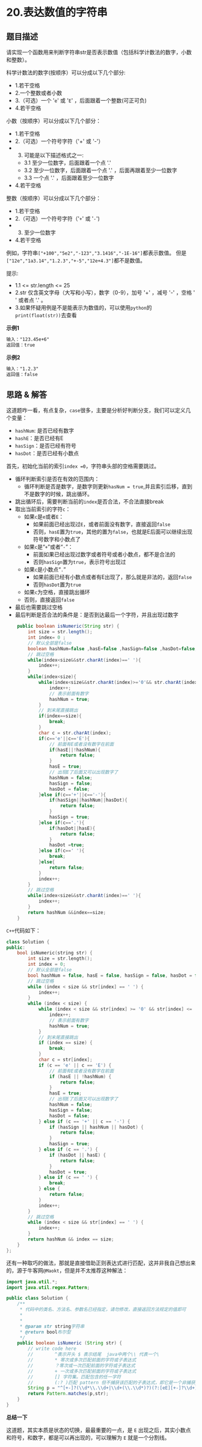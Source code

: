 # 20.表达数值的字符串

## 题目描述
请实现一个函数用来判断字符串str是否表示数值（包括科学计数法的数字，小数和整数）。

科学计数法的数字(按顺序）可以分成以下几个部分:
- 1.若干空格
- 2.一个整数或者小数
- 3.（可选）一个 '`e`' 或 '`E`' ，后面跟着一个整数(可正可负)
- 4.若干空格

小数（按顺序）可以分成以下几个部分：
- 1.若干空格
- 2.（可选）一个符号字符（'+' 或 '-'）
- 3. 可能是以下描述格式之一:
    - 3.1 至少一位数字，后面跟着一个点 '.'
    - 3.2 至少一位数字，后面跟着一个点 '.' ，后面再跟着至少一位数字
    - 3.3 一个点 '.' ，后面跟着至少一位数字
- 4.若干空格

整数（按顺序）可以分成以下几个部分：
- 1.若干空格
- 2.（可选）一个符号字符（'`+`' 或 '`-`')
- 3. 至少一位数字
- 4.若干空格


例如，字符串`["+100","5e2","-123","3.1416","-1E-16"]`都表示数值。
但是`["12e","1a3.14","1.2.3","+-5","12e+4.3"]`都不是数值。

提示:
-  1.1 <= str.length <= 25
- 2.str 仅含英文字母（大写和小写），数字（0-9），加号 '+' ，减号 '-' ，空格 ' ' 或者点 '.' 。
- 3.如果怀疑用例是不是能表示为数值的，可以使用`python`的`print(float(str))`去查看

**示例1**
```txt
输入："123.45e+6"
返回值：true
```

**示例2**
```txt
输入："1.2.3"
返回值：false
```

## 思路 & 解答
这道题咋一看，有点复杂，`case`很多，主要是分析好判断分支，我们可以定义几个变量：
- `hashNum`: 是否已经有数字
- `hashE`：是否已经有E
- `hasSign`：是否已经有符号
- `hasDot`：是否已经有小数点

首先，初始化当前的索引`index =0`，字符串头部的空格需要跳过。

- 循环判断索引是否在有效的范围内：
  - 循环判断是否是数字，是数字则更新`hasNum = true`,并且索引后移，直到不是数字的时候，跳出循环。
- 跳出循环后，需要判断当前的`index`是否合法，不合法直接break
- 取出当前索引的字符`c`：
  - 如果`c`是`e`或者`E`：
    - 如果前面已经出现过`E`，或者前面没有数字，直接返回`false`
    - 否则，`hasE`置为`true`，其他的置为`false`，也就是E后面可以继续出现符号数字和小数点了
  - 如果`c`是“`+`”或者“`-`”：
    - 前面如果已经出现过数字或者符号或者小数点，都不是合法的
    - 否则`hasSign`置为`true`，表示符号出现过
  - 如果`c`是小数点“`.`”
    - 如果前面已经有小数点或者有E出现了，那么就是非法的，返回`false`
    - 否则`hasDot`置为`true`
  - 如果`c`为空格，直接跳出循环
  - 否则，直接返回`false`
- 最后也需要跳过空格
- 最后判断是否合法的条件是：是否到达最后一个字符，并且出现过数字


```java
    public boolean isNumeric(String str) {
        int size = str.length();
        int index= 0 ;
        // 默认全部是false
        boolean hashNum=false ,hasE=false ,hasSign=false ,hasDot=false;
        // 跳过空格
        while(index<size&&str.charAt(index)==' '){
            index++;
        }
        while(index<size){
            while(index<size&&str.charAt(index)>='0'&& str.charAt(index)<='9'){
                index++;
                // 表示前面有数字
                hashNum = true;
            }
            // 到末尾直接跳出
            if(index==size){
                break;
            }
            char c = str.charAt(index);
            if(c=='e'||c=='E'){
                // 前面有E或者没有数字在前面
                if(hasE||!hashNum){
                    return false;
                }
                hasE = true;
                // 出现E了后面又可以出现数字了
                hashNum = false;
                hasSign = false;
                hasDot = false;
            }else if(c=='+'||c=='-'){
                if(hasSign||hashNum||hasDot){
                    return false;
                }
                hasSign = true;
            }else if(c=='.'){
                if(hasDot||hasE){
                    return false;
                }
                hasDot =true;
            }else if(c==' '){
                break;
            }else{
                return false;
            }
            index++;
        }        
        // 跳过空格
        while(index<size&&str.charAt(index)==' '){
            index++;
        }
        return hashNum &&index==size;
    }
```

`C++`代码如下：

```C++
class Solution {
public:
    bool isNumeric(string str) {
        int size = str.length();
        int index = 0;
        // 默认全部是false
        bool hashNum = false, hasE = false, hasSign = false, hasDot = false;
        // 跳过空格
        while (index < size && str[index] == ' ') {
            index++;
        }
        while (index < size) {
            while (index < size && str[index] >= '0' && str[index] <= '9') {
                index++;
                // 表示前面有数字
                hashNum = true;
            }
            // 到末尾直接跳出
            if (index == size) {
                break;
            }
            char c = str[index];
            if (c == 'e' || c == 'E') {
                // 前面有E或者没有数字在前面
                if (hasE || !hashNum) {
                    return false;
                }
                hasE = true;
                // 出现E了后面又可以出现数字了
                hashNum = false;
                hasSign = false;
                hasDot = false;
            } else if (c == '+' || c == '-') {
                if (hasSign || hashNum || hasDot) {
                    return false;
                }
                hasSign = true;
            } else if (c == '.') {
                if (hasDot || hasE) {
                    return false;
                }
                hasDot = true;
            } else if (c == ' ') {
                break;
            } else {
                return false;
            }
            index++;
        }
        // 跳过空格
        while (index < size && str[index] == ' ') {
            index++;
        }
        return hashNum && index == size;
    }
};
```

还有一种取巧的做法，那就是直接借助正则表达式进行匹配，这并非我自己想出来的，源于牛客网`@Maokt`，但是并不太推荐这种解法：

```Java
import java.util.*;
import java.util.regex.Pattern;

public class Solution {
    /**
     * 代码中的类名、方法名、参数名已经指定，请勿修改，直接返回方法规定的值即可
     *
     * 
     * @param str string字符串 
     * @return bool布尔型
     */
    public boolean isNumeric (String str) {
        // write code here
        //        ^表示开头 $ 表示结尾  java中两个\\ 代表一个\
        //        * 零次或多次匹配前面的字符或子表达式
        //        ？零次或一次匹配前面的字符或子表达式
        //        + 一次或多次匹配前面的字符或子表达式
        //        [] 字符集。匹配包含的任一字符
        //        (:? )匹配 pattern 但不捕获该匹配的子表达式，即它是一个非捕获匹配
        String p = "^[+-]?(\\d*\\.\\d+|\\d+(\\.\\d*)?)(?:[eE][+-]?\\d+)?$";
        return Pattern.matches(p,str);
    }
}
```



**总结一下**

这道题，其实本质是状态的切换，最最重要的一点，是 `E` 出现之后，其实小数点和符号，和数字，都是可以再出现的，可以理解为 `E` 就是一个分割线。